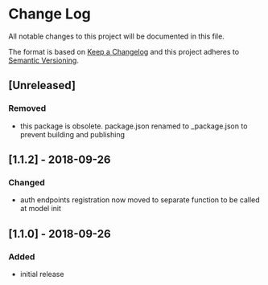 # Change Log
All notable changes to this project will be documented in this file.

The format is based on [Keep a Changelog](http://keepachangelog.com/)
and this project adheres to [Semantic Versioning](http://semver.org/).

## [Unreleased]
### Removed
 - this package is obsolete. package.json renamed to _package.json to prevent building and publishing

## [1.1.2] - 2018-09-26
### Changed
- auth endpoints registration now moved to separate function to be called at model init

## [1.1.0] - 2018-09-26
### Added
- initial release
